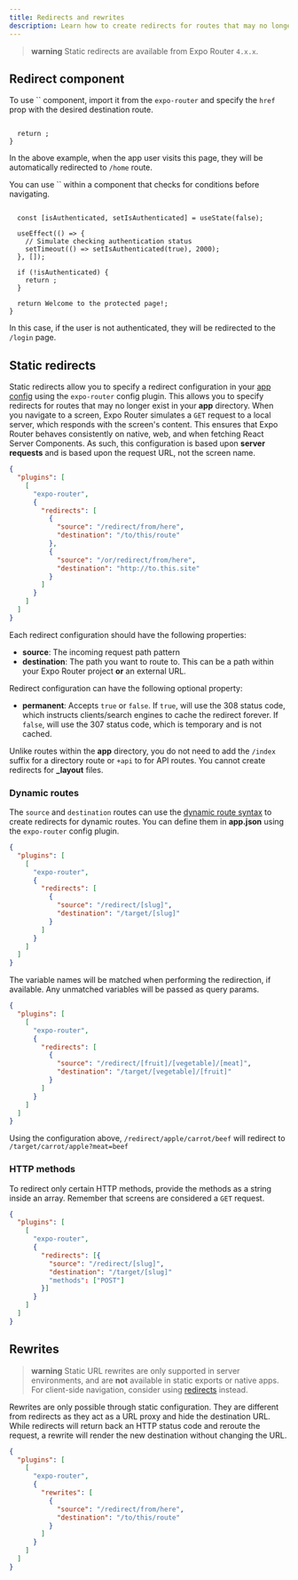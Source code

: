 ```yaml
---
title: Redirects and rewrites
description: Learn how to create redirects for routes that may no longer exist.
---
```


> **warning** Static redirects are available from Expo Router `4.x.x`.

## Redirect component

To use `` component, import it from the `expo-router` and specify the `href` prop with the desired destination route.

```tsx

  return ;
}
```

In the above example, when the app user visits this page, they will be automatically redirected to `/home` route.

You can use `` within a component that checks for conditions before navigating.

```tsx

  const [isAuthenticated, setIsAuthenticated] = useState(false);

  useEffect(() => {
    // Simulate checking authentication status
    setTimeout(() => setIsAuthenticated(true), 2000);
  }, []);

  if (!isAuthenticated) {
    return ;
  }

  return Welcome to the protected page!;
}
```

In this case, if the user is not authenticated, they will be redirected to the `/login` page.

## Static redirects

Static redirects allow you to specify a redirect configuration in your [app config](/workflow/configuration/) using the `expo-router` config plugin. This allows you to specify redirects for routes that may no longer exist in your **app** directory. When you navigate to a screen, Expo Router simulates a `GET` request to a local server, which responds with the screen's content. This ensures that Expo Router behaves consistently on native, web, and when fetching React Server Components. As such, this configuration is based upon **server requests** and is based upon the request URL, not the screen name.

```json app.json
{
  "plugins": [
    [
      "expo-router",
      {
        "redirects": [
          {
            "source": "/redirect/from/here",
            "destination": "/to/this/route"
          },
          {
            "source": "/or/redirect/from/here",
            "destination": "http://to.this.site"
          }
        ]
      }
    ]
  ]
}
```

Each redirect configuration should have the following properties:

- **source**: The incoming request path pattern
- **destination**: The path you want to route to. This can be a path within your Expo Router project **or** an external URL.

Redirect configuration can have the following optional property:

- **permanent**: Accepts `true` or `false`. If `true`, will use the 308 status code, which instructs clients/search engines to cache the redirect forever. If `false`, will use the 307 status code, which is temporary and is not cached.

Unlike routes within the **app** directory, you do not need to add the `/index` suffix for a directory route or `+api` to for API routes. You cannot create redirects for **\_layout** files.

### Dynamic routes

The `source` and `destination` routes can use the [dynamic route syntax](/develop/dynamic-routes/) to create redirects for dynamic routes. You can define them in **app.json** using the `expo-router` config plugin.

```json app.json
{
  "plugins": [
    [
      "expo-router",
      {
        "redirects": [
          {
            "source": "/redirect/[slug]",
            "destination": "/target/[slug]"
          }
        ]
      }
    ]
  ]
}
```

The variable names will be matched when performing the redirection, if available. Any unmatched variables will be passed as query params.

```json app.json
{
  "plugins": [
    [
      "expo-router",
      {
        "redirects": [
          {
            "source": "/redirect/[fruit]/[vegetable]/[meat]",
            "destination": "/target/[vegetable]/[fruit]"
          }
        ]
      }
    ]
  ]
}
```

Using the configuration above, `/redirect/apple/carrot/beef` will redirect to `/target/carrot/apple?meat=beef`

### HTTP methods

To redirect only certain HTTP methods, provide the methods as a string inside an array. Remember that screens are considered a `GET` request.

```json app.json
{
  "plugins": [
    [
      "expo-router",
      {
        "redirects": [{
          "source": "/redirect/[slug]",
          "destination": "/target/[slug]"
          "methods": ["POST"]
        }]
      }
    ]
  ]
}
```

## Rewrites

> **warning** Static URL rewrites are only supported in server environments,
> and are **not** available in static exports or native apps. For client-side
> navigation, consider using [redirects](#redirect-component) instead.

Rewrites are only possible through static configuration. They are different from redirects as they act as a URL proxy and hide the destination URL. While redirects will return back an HTTP status code and reroute the request, a rewrite will render the new destination without changing the URL.

```json app.json
{
  "plugins": [
    [
      "expo-router",
      {
        "rewrites": [
          {
            "source": "/redirect/from/here",
            "destination": "/to/this/route"
          }
        ]
      }
    ]
  ]
}
```